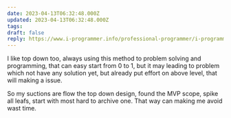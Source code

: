 ```yaml
---
date: 2023-04-13T06:32:48.000Z
updated: 2023-04-13T06:32:48.000Z
tags: 
draft: false
reply: https://www.i-programmer.info/professional-programmer/i-programmer/3864-in-praise-of-top-down-.html
---
```

I like top down too, always using this method to problem solving and programming, that can easy start from 0 to 1, but it may leading to problem which not have any solution yet, but already put effort on above level, that will making a issue.

So my suctions are flow the top down design, found the MVP scope, spike all leafs, start with most hard to archive one.
That way can making me avoid wast time.
